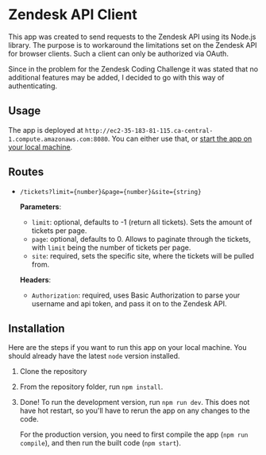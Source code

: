 # Zendesk API Client

This app was created to send requests to the Zendesk API using its Node.js library. The purpose is to workaround the limitations set on the Zendesk API for browser clients. Such a client can only be authorized via OAuth.

Since in the problem for the Zendesk Coding Challenge it was stated that no additional features may be added, I decided to go with this way of authenticating.

## Usage

The app is deployed at `http://ec2-35-183-81-115.ca-central-1.compute.amazonaws.com:8080`. You can either use that, or [start the app on your local machine](#installation).

## Routes

- `/tickets?limit={number}&page={number}&site={string}`

  **Parameters**:
  - `limit`: optional, defaults to -1 (return all tickets).
  Sets the amount of tickets per page.
  - `page`: optional, defaults to 0.
  Allows to paginate through the tickets, with `limit` being the number of tickets per page.
  - `site`: required, sets the specific site, where the tickets will be pulled from.

  **Headers**:
  - `Authorization`: required, uses Basic Authorization to parse your username and api token, and pass it on to the Zendesk API.

## Installation

Here are the steps if you want to run this app on your local machine. You should already have the latest `node` version installed.

1. Clone the repository
2. From the repository folder, run `npm install`.
3. Done! To run the development version, run `npm run dev`. This does not have hot restart, so you'll have to rerun the app on any changes to the code.

   For the production version, you need to first compile the app (`npm run compile`), and then run the built code (`npm start`).
